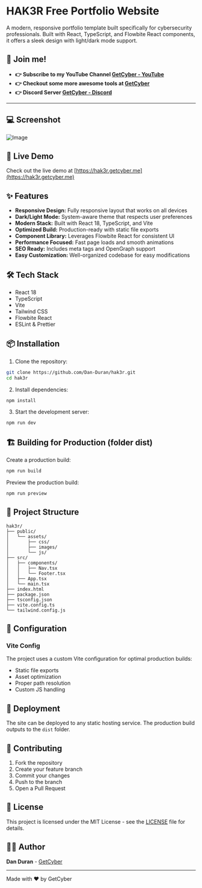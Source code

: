 # HAK3R Free Portfolio Website

A modern, responsive portfolio template built specifically for cybersecurity professionals. Built with React, TypeScript, and Flowbite React components, it offers a sleek design with light/dark mode support.

## 💪 Join me! 
- **👉 Subscribe to my YouTube Channel [GetCyber - YouTube](https://youtube.com/getCyber)**
- **👉 Checkout some more awesome tools at [GetCyber](https://getcyber.me/tools)**
- **👉 Discord Server [GetCyber - Discord](https://discord.gg/YUf3VpDeNH)**

---
## 💻 Screenshot 

![Image](https://github.com/user-attachments/assets/faabb4d6-e21f-4b46-9959-342c3d00b40f)

## 🚀 Live Demo

Check out the live demo at [https://hak3r.getcyber.me](https://hak3r.getcyber.me)

## ✨ Features

- **Responsive Design:** Fully responsive layout that works on all devices
- **Dark/Light Mode:** System-aware theme that respects user preferences
- **Modern Stack:** Built with React 18, TypeScript, and Vite
- **Optimized Build:** Production-ready with static file exports
- **Component Library:** Leverages Flowbite React for consistent UI
- **Performance Focused:** Fast page loads and smooth animations
- **SEO Ready:** Includes meta tags and OpenGraph support
- **Easy Customization:** Well-organized codebase for easy modifications

## 🛠️ Tech Stack

- React 18
- TypeScript
- Vite
- Tailwind CSS
- Flowbite React
- ESLint & Prettier

## 📦 Installation

1. Clone the repository:
```bash
git clone https://github.com/Dan-Duran/hak3r.git
cd hak3r
```

2. Install dependencies:
```bash
npm install
```

3. Start the development server:
```bash
npm run dev
```

## 🏗️ Building for Production (folder dist)

Create a production build:
```bash
npm run build
```

Preview the production build:
```bash
npm run preview
```

## 📁 Project Structure

```
hak3r/
├── public/
│   └── assets/
│       ├── css/
│       ├── images/
│       └── js/
├── src/
│   ├── components/
│   │   ├── Nav.tsx
│   │   └── Footer.tsx
│   ├── App.tsx
│   └── main.tsx
├── index.html
├── package.json
├── tsconfig.json
├── vite.config.ts
└── tailwind.config.js
```

## 🔧 Configuration

### Vite Config

The project uses a custom Vite configuration for optimal production builds:
- Static file exports
- Asset optimization
- Proper path resolution
- Custom JS handling

## 🚀 Deployment

The site can be deployed to any static hosting service. The production build outputs to the `dist` folder.

## 🤝 Contributing

1. Fork the repository
2. Create your feature branch
3. Commit your changes
4. Push to the branch
5. Open a Pull Request

## 📝 License

This project is licensed under the MIT License - see the [LICENSE](LICENSE) file for details.

## 👨‍💻 Author

**Dan Duran** - [GetCyber](https://getcyber.me)

---

Made with ❤️ by GetCyber